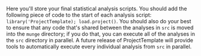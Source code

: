 Here you'll store your final statistical analysis scripts. You should add the following piece of code to the start of each analysis script: `library('ProjectTemplate); load.project()`. You should also do your best to ensure that any code that's shared between the analyses in `src` is moved into the `munge` directory; if you do that, you can execute all of the analyses in the `src` directory in parallel. A future release of ProjectTemplate will provide tools to automatically execute every individual analysis from `src` in parallel.
